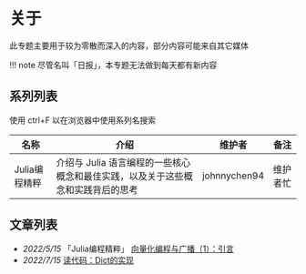 # 关于
此专题主要用于较为零散而深入的内容，部分内容可能来自其它媒体

!!! note
	尽管名叫「日报」，本专题无法做到每天都有新内容

## 系列列表
使用 ctrl+F 以在浏览器中使用系列名搜索

| 名称 | 介绍 | 维护者 | 备注 |
| --- | --- | --- | --- |
| Julia编程精粹 | 介绍与 Julia 语言编程的一些核心概念和最佳实践，以及关于这些概念和实践背后的思考 | johnnychen94 | 维护者忙 |

## 文章列表
* *2022/5/15* 「Julia编程精粹」 [向量化编程与广播（1）：引言](20220515.md)
* *2022/7/15* [读代码：Dict的实现](20220715.md)
